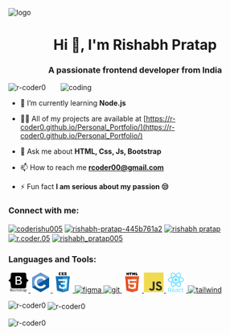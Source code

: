 ![logo](https://github.com/R-Coder0/R-Coder0/blob/main/Github.png)
<h1 align="center">Hi 👋, I'm Rishabh Pratap</h1>
<h3 align="center">A passionate frontend developer from India</h3>
<img align="right" alt="coding" width="400" src="https://media1.giphy.com/media/v1.Y2lkPTc5MGI3NjExNjBsY2g4NzUwMjVubGE2NXBrY2dvY3Jvc3Nic25vOXB0Z3RiZHA5cyZlcD12MV9naWZzX3NlYXJjaCZjdD1n/qgQUggAC3Pfv687qPC/giphy.gif">

<p align="left"> <img src="https://komarev.com/ghpvc/?username=r-coder0&label=Profile%20views&color=0e75b6&style=flat" alt="r-coder0" /> </p>

- 🌱 I’m currently learning **Node.js**

- 👨‍💻 All of my projects are available at [https://r-coder0.github.io/Personal_Portfolio/](https://r-coder0.github.io/Personal_Portfolio/)

- 💬 Ask me about **HTML, Css, Js, Bootstrap**

- 📫 How to reach me **rcoder00@gmail.com**

- ⚡ Fun fact **I am serious about my passion 😒**

<h3 align="left">Connect with me:</h3>
<p align="left">
<a href="https://twitter.com/coderishu005" target="blank"><img align="center" src="https://raw.githubusercontent.com/rahuldkjain/github-profile-readme-generator/master/src/images/icons/Social/twitter.svg" alt="coderishu005" height="30" width="40" /></a>
<a href="https://linkedin.com/in/rishabh-pratap-445b761a2" target="blank"><img align="center" src="https://raw.githubusercontent.com/rahuldkjain/github-profile-readme-generator/master/src/images/icons/Social/linked-in-alt.svg" alt="rishabh-pratap-445b761a2" height="30" width="40" /></a>
<a href="https://stackoverflow.com/users/rishabh pratap" target="blank"><img align="center" src="https://raw.githubusercontent.com/rahuldkjain/github-profile-readme-generator/master/src/images/icons/Social/stack-overflow.svg" alt="rishabh pratap" height="30" width="40" /></a>
<a href="https://fb.com/r.coder.05" target="blank"><img align="center" src="https://raw.githubusercontent.com/rahuldkjain/github-profile-readme-generator/master/src/images/icons/Social/facebook.svg" alt="r.coder.05" height="30" width="40" /></a>
<a href="https://instagram.com/rishabh_pratap005" target="blank"><img align="center" src="https://raw.githubusercontent.com/rahuldkjain/github-profile-readme-generator/master/src/images/icons/Social/instagram.svg" alt="rishabh_pratap005" height="30" width="40" /></a>
</p>

<h3 align="left">Languages and Tools:</h3>
<p align="left"> <a href="https://getbootstrap.com" target="_blank" rel="noreferrer"> <img src="https://raw.githubusercontent.com/devicons/devicon/master/icons/bootstrap/bootstrap-plain-wordmark.svg" alt="bootstrap" width="40" height="40"/> </a> <a href="https://www.cprogramming.com/" target="_blank" rel="noreferrer"> <img src="https://raw.githubusercontent.com/devicons/devicon/master/icons/c/c-original.svg" alt="c" width="40" height="40"/> </a> <a href="https://www.w3schools.com/css/" target="_blank" rel="noreferrer"> <img src="https://raw.githubusercontent.com/devicons/devicon/master/icons/css3/css3-original-wordmark.svg" alt="css3" width="40" height="40"/> </a> <a href="https://www.figma.com/" target="_blank" rel="noreferrer"> <img src="https://www.vectorlogo.zone/logos/figma/figma-icon.svg" alt="figma" width="40" height="40"/> </a> <a href="https://git-scm.com/" target="_blank" rel="noreferrer"> <img src="https://www.vectorlogo.zone/logos/git-scm/git-scm-icon.svg" alt="git" width="40" height="40"/> </a> <a href="https://www.w3.org/html/" target="_blank" rel="noreferrer"> <img src="https://raw.githubusercontent.com/devicons/devicon/master/icons/html5/html5-original-wordmark.svg" alt="html5" width="40" height="40"/> </a> <a href="https://developer.mozilla.org/en-US/docs/Web/JavaScript" target="_blank" rel="noreferrer"> <img src="https://raw.githubusercontent.com/devicons/devicon/master/icons/javascript/javascript-original.svg" alt="javascript" width="40" height="40"/> </a> <a href="https://reactjs.org/" target="_blank" rel="noreferrer"> <img src="https://raw.githubusercontent.com/devicons/devicon/master/icons/react/react-original-wordmark.svg" alt="react" width="40" height="40"/> </a> <a href="https://tailwindcss.com/" target="_blank" rel="noreferrer"> <img src="https://www.vectorlogo.zone/logos/tailwindcss/tailwindcss-icon.svg" alt="tailwind" width="40" height="40"/> </a> </p>

<p><img align="left" src="https://github-readme-stats.vercel.app/api/top-langs?username=r-coder0&show_icons=true&locale=en&layout=compact" alt="r-coder0" /></p>

<p>&nbsp;<img align="center" src="https://github-readme-stats.vercel.app/api?username=r-coder0&show_icons=true&locale=en" alt="r-coder0" /></p>

<p><img align="center" src="https://github-readme-streak-stats.herokuapp.com/?user=r-coder0&" alt="r-coder0" /></p>
